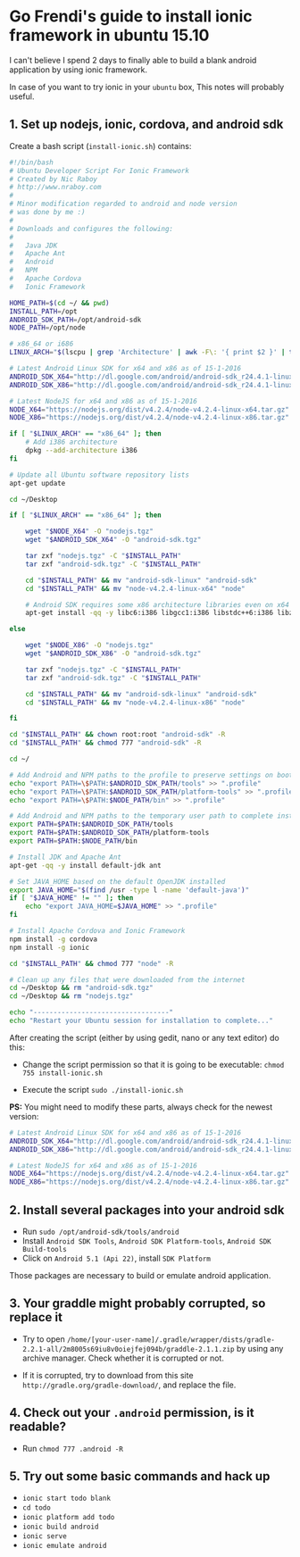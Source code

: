 # Go Frendi's guide to install ionic framework in ubuntu 15.10

I can't believe I spend 2 days to finally able to build a blank android application by using ionic framework.

In case of you want to try ionic in your `ubuntu` box, This notes will probably useful.

## 1. Set up nodejs, ionic, cordova, and android sdk

Create a bash script (`install-ionic.sh`) contains:

```bash
#!/bin/bash
# Ubuntu Developer Script For Ionic Framework
# Created by Nic Raboy
# http://www.nraboy.com
#
# Minor modification regarded to android and node version
# was done by me :)
#
# Downloads and configures the following:
#
#   Java JDK
#   Apache Ant
#   Android
#   NPM
#   Apache Cordova
#   Ionic Framework

HOME_PATH=$(cd ~/ && pwd)
INSTALL_PATH=/opt
ANDROID_SDK_PATH=/opt/android-sdk
NODE_PATH=/opt/node

# x86_64 or i686
LINUX_ARCH="$(lscpu | grep 'Architecture' | awk -F\: '{ print $2 }' | tr -d ' ')"

# Latest Android Linux SDK for x64 and x86 as of 15-1-2016
ANDROID_SDK_X64="http://dl.google.com/android/android-sdk_r24.4.1-linux.tgz"
ANDROID_SDK_X86="http://dl.google.com/android/android-sdk_r24.4.1-linux.tgz"

# Latest NodeJS for x64 and x86 as of 15-1-2016
NODE_X64="https://nodejs.org/dist/v4.2.4/node-v4.2.4-linux-x64.tar.gz"
NODE_X86="https://nodejs.org/dist/v4.2.4/node-v4.2.4-linux-x86.tar.gz"

if [ "$LINUX_ARCH" == "x86_64" ]; then
    # Add i386 architecture
    dpkg --add-architecture i386
fi

# Update all Ubuntu software repository lists
apt-get update

cd ~/Desktop

if [ "$LINUX_ARCH" == "x86_64" ]; then

    wget "$NODE_X64" -O "nodejs.tgz"
    wget "$ANDROID_SDK_X64" -O "android-sdk.tgz"

    tar zxf "nodejs.tgz" -C "$INSTALL_PATH"
    tar zxf "android-sdk.tgz" -C "$INSTALL_PATH"

    cd "$INSTALL_PATH" && mv "android-sdk-linux" "android-sdk"
    cd "$INSTALL_PATH" && mv "node-v4.2.4-linux-x64" "node"

    # Android SDK requires some x86 architecture libraries even on x64 system
    apt-get install -qq -y libc6:i386 libgcc1:i386 libstdc++6:i386 libz1:i386

else

    wget "$NODE_X86" -O "nodejs.tgz"
    wget "$ANDROID_SDK_X86" -O "android-sdk.tgz"

    tar zxf "nodejs.tgz" -C "$INSTALL_PATH"
    tar zxf "android-sdk.tgz" -C "$INSTALL_PATH"

    cd "$INSTALL_PATH" && mv "android-sdk-linux" "android-sdk"
    cd "$INSTALL_PATH" && mv "node-v4.2.4-linux-x86" "node"

fi

cd "$INSTALL_PATH" && chown root:root "android-sdk" -R
cd "$INSTALL_PATH" && chmod 777 "android-sdk" -R

cd ~/

# Add Android and NPM paths to the profile to preserve settings on boot
echo "export PATH=\$PATH:$ANDROID_SDK_PATH/tools" >> ".profile"
echo "export PATH=\$PATH:$ANDROID_SDK_PATH/platform-tools" >> ".profile"
echo "export PATH=\$PATH:$NODE_PATH/bin" >> ".profile"

# Add Android and NPM paths to the temporary user path to complete installation
export PATH=$PATH:$ANDROID_SDK_PATH/tools
export PATH=$PATH:$ANDROID_SDK_PATH/platform-tools
export PATH=$PATH:$NODE_PATH/bin

# Install JDK and Apache Ant
apt-get -qq -y install default-jdk ant

# Set JAVA_HOME based on the default OpenJDK installed
export JAVA_HOME="$(find /usr -type l -name 'default-java')"
if [ "$JAVA_HOME" != "" ]; then
    echo "export JAVA_HOME=$JAVA_HOME" >> ".profile"
fi

# Install Apache Cordova and Ionic Framework
npm install -g cordova
npm install -g ionic

cd "$INSTALL_PATH" && chmod 777 "node" -R

# Clean up any files that were downloaded from the internet
cd ~/Desktop && rm "android-sdk.tgz"
cd ~/Desktop && rm "nodejs.tgz"

echo "----------------------------------"
echo "Restart your Ubuntu session for installation to complete..."

```

After creating the script (either by using gedit, nano or any text editor) do this:

* Change the script permission so that it is going to be executable: `chmod 755 install-ionic.sh`

* Execute the script `sudo ./install-ionic.sh`

__PS:__ You might need to modify these parts, always check for the newest version:

```bash
# Latest Android Linux SDK for x64 and x86 as of 15-1-2016
ANDROID_SDK_X64="http://dl.google.com/android/android-sdk_r24.4.1-linux.tgz"
ANDROID_SDK_X86="http://dl.google.com/android/android-sdk_r24.4.1-linux.tgz"

# Latest NodeJS for x64 and x86 as of 15-1-2016
NODE_X64="https://nodejs.org/dist/v4.2.4/node-v4.2.4-linux-x64.tar.gz"
NODE_X86="https://nodejs.org/dist/v4.2.4/node-v4.2.4-linux-x86.tar.gz"
```

## 2. Install several packages into your android sdk

* Run `sudo /opt/android-sdk/tools/android`
* Install `Android SDK Tools`, `Android SDK Platform-tools`, `Android SDK Build-tools`
* Click on `Android 5.1 (Api 22)`, install `SDK Platform`

Those packages are necessary to build or emulate android application.

## 3. Your graddle might probably corrupted, so replace it

* Try to open `/home/[your-user-name]/.gradle/wrapper/dists/gradle-2.2.1-all/2m8005s69iu8v0oiejfej094b/graddle-2.1.1.zip` by using any archive manager. Check whether it is corrupted or not.

* If it is corrupted, try to download from this site `http://gradle.org/gradle-download/`, and replace the file.

## 4. Check out your `.android` permission, is it readable?

* Run `chmod 777 .android -R`

## 5. Try out some basic commands and hack up

* `ionic start todo blank`
* `cd todo`
* `ionic platform add todo`
* `ionic build android`
* `ionic serve`
* `ionic emulate android`
